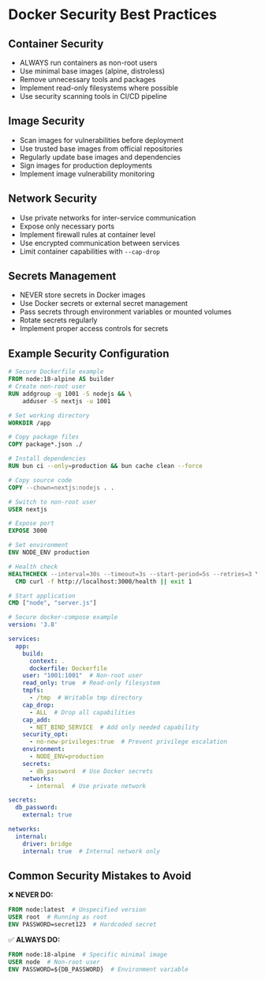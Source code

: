 # Docker Security Best Practices

## Container Security
- ALWAYS run containers as non-root users
- Use minimal base images (alpine, distroless)
- Remove unnecessary tools and packages
- Implement read-only filesystems where possible
- Use security scanning tools in CI/CD pipeline

## Image Security
- Scan images for vulnerabilities before deployment
- Use trusted base images from official repositories
- Regularly update base images and dependencies
- Sign images for production deployments
- Implement image vulnerability monitoring

## Network Security
- Use private networks for inter-service communication
- Expose only necessary ports
- Implement firewall rules at container level
- Use encrypted communication between services
- Limit container capabilities with `--cap-drop`

## Secrets Management
- NEVER store secrets in Docker images
- Use Docker secrets or external secret management
- Pass secrets through environment variables or mounted volumes
- Rotate secrets regularly
- Implement proper access controls for secrets

## Example Security Configuration

```dockerfile
# Secure Dockerfile example
FROM node:18-alpine AS builder
# Create non-root user
RUN addgroup -g 1001 -S nodejs && \
    adduser -S nextjs -u 1001

# Set working directory
WORKDIR /app

# Copy package files
COPY package*.json ./

# Install dependencies
RUN bun ci --only=production && bun cache clean --force

# Copy source code
COPY --chown=nextjs:nodejs . .

# Switch to non-root user
USER nextjs

# Expose port
EXPOSE 3000

# Set environment
ENV NODE_ENV production

# Health check
HEALTHCHECK --interval=30s --timeout=3s --start-period=5s --retries=3 \
  CMD curl -f http://localhost:3000/health || exit 1

# Start application
CMD ["node", "server.js"]
```

```yaml
# Secure docker-compose example
version: '3.8'

services:
  app:
    build:
      context: .
      dockerfile: Dockerfile
    user: "1001:1001"  # Non-root user
    read_only: true  # Read-only filesystem
    tmpfs:
      - /tmp  # Writable tmp directory
    cap_drop:
      - ALL  # Drop all capabilities
    cap_add:
      - NET_BIND_SERVICE  # Add only needed capability
    security_opt:
      - no-new-privileges:true  # Prevent privilege escalation
    environment:
      - NODE_ENV=production
    secrets:
      - db_password  # Use Docker secrets
    networks:
      - internal  # Use private network

secrets:
  db_password:
    external: true

networks:
  internal:
    driver: bridge
    internal: true  # Internal network only
```

## Common Security Mistakes to Avoid
❌ **NEVER DO:**
```dockerfile
FROM node:latest  # Unspecified version
USER root  # Running as root
ENV PASSWORD=secret123  # Hardcoded secret
```

✅ **ALWAYS DO:**
```dockerfile
FROM node:18-alpine  # Specific minimal image
USER node  # Non-root user
ENV PASSWORD=${DB_PASSWORD}  # Environment variable